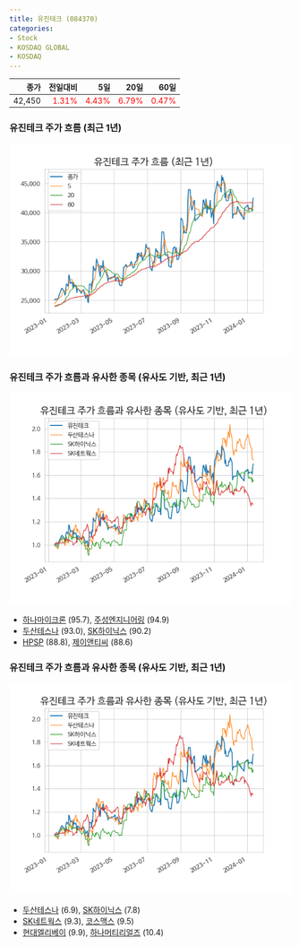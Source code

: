 ```yaml
---
title: 유진테크 (084370)
categories:
- Stock
- KOSDAQ GLOBAL
- KOSDAQ
---
```


|종가|전일대비|5일|20일|60일|
|---:|-------:|--:|---:|---:|
|42,450|<span style="color: red">1.31%</span>|<span style="color: red">4.43%</span>|<span style="color: red">6.79%</span>|<span style="color: red">0.47%</span>|

<!-- more -->
### 유진테크 주가 흐름 (최근 1년)
![084370](/assets/images/stock/084370.png)


### 유진테크 주가 흐름과 유사한 종목 (유사도 기반, 최근 1년)
![084370](/assets/images/stock/084370_sim.png)

- [하나마이크론](/067310/) (95.7), [주성엔지니어링](/036930/) (94.9)
- [두산테스나](/131970/) (93.0), [SK하이닉스](/000660/) (90.2)
- [HPSP](/403870/) (88.8), [제이앤티씨](/204270/) (88.6)


### 유진테크 주가 흐름과 유사한 종목 (유사도 기반, 최근 1년)
![084370](/assets/images/stock/084370_sim.png)

- [두산테스나](/131970/) (6.9), [SK하이닉스](/000660/) (7.8)
- [SK네트웍스](/001740/) (9.3), [코스맥스](/192820/) (9.5)
- [현대엘리베이](/017800/) (9.9), [하나머티리얼즈](/166090/) (10.4)
